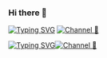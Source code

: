 ### Hi there 👋

[![Typing SVG](https://readme-typing-svg.demolab.com?font=Fira+Code&pause=1000&color=A13AFF&random=false&width=435&lines=Subs+to+Web3+Enjoyer+Club)](https://git.io/typing-svg)
[![Channel 🥰](https://img.shields.io/badge/Web3_Enjoyer_|_Subscribe_🥰-5B00FF?style=for-the-badge&logo=telegram&logoColor=white)](https://t.me/web3_enjoyer_club) 

[![Typing SVG](https://readme-typing-svg.demolab.com?font=Fira+Code&weight=900&size=24&pause=1000&color=EAB9B2&vCenter=true&multiline=true&random=true&width=435&lines=Buy+best+Proxies%26Accounts+on)](https://git.io/typing-svg)[![Channel 🥰](https://img.shields.io/badge/GEMUPS_🥰-EAB9B2?style=for-the-badge&logo=2K&logoColor=white)](https://gemups.me/)
<!--
**MsLolita/mslolita** is a ✨ _special_ ✨ repository because its `README.md` (this file) appears on your GitHub profile.

Here are some ideas to get you started:

- 🔭 I’m currently working on ...
- 🌱 I’m currently learning ...
- 👯 I’m looking to collaborate on ...
- 🤔 I’m looking for help with ...
- 💬 Ask me about ...
- 📫 How to reach me: ...
- 😄 Pronouns: ...
- ⚡ Fun fact: ...
-->
